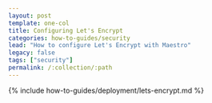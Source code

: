 ```yaml
---
layout: post
template: one-col
title: Configuring Let's Encrypt
categories: how-to-guides/security
lead: "How to configure Let's Encrypt with Maestro"
legacy: false
tags: ["security"]
permalink: /:collection/:path
---
```

{% include how-to-guides/deployment/lets-encrypt.md %} 